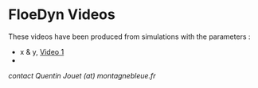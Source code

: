 # FloeDyn Videos

These videos have been produced from simulations with the parameters :
  - x & y, [Video 1](https://ige-meom-opendap.univ-grenoble-alpes.fr/thredds/fileServer/meomopendap/extract/SASIP/floedyn/videos/out_wM3bx_r3_v20_c10.mp4)
  -  



*contact Quentin Jouet (at) montagnebleue.fr*
